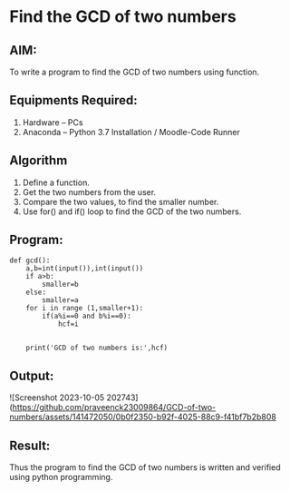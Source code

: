 # Find the GCD of two numbers

## AIM:
To write a program to find the GCD of two numbers using function.

## Equipments Required:
1. Hardware – PCs
2. Anaconda – Python 3.7 Installation / Moodle-Code Runner

## Algorithm
1. Define a function.
2. Get the two numbers from the user.
3. Compare the two values, to find the smaller number.
4. Use for() and if() loop to find the GCD of the two numbers.

## Program:
```
def gcd():
    a,b=int(input()),int(input())
    if a>b:
        smaller=b
    else:
        smaller=a
    for i in range (1,smaller+1):
        if(a%i==0 and b%i==0):
            hcf=i
        
        
    print('GCD of two numbers is:',hcf)
```

## Output:
![Screenshot 2023-10-05 202743](https://github.com/praveenck23009864/GCD-of-two-numbers/assets/141472050/0b0f2350-b92f-4025-88c9-f41bf7b2b808




## Result:
Thus the program to find the GCD of two numbers is written and verified using python programming.
